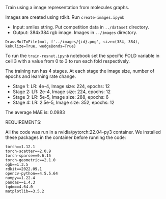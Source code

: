 Train using a image representation from molecules graphs.

Images are created using rdkit. Run `create-images.ipynb`

- Input: smiles string. Put competition data in `../dataset` directory.
- Output: 384x384 rgb image. Images in `../images` directory.

```mol = Chem.MolFromSmiles(smiles)
Draw.MolToFile(mol, f'../images/{id}.png', size=(384, 384), kekulize=True, wedgeBonds=True)
```

To run the `train-resnet.ipynb` notebook set the specific FOLD variable in cell 3 with a value from 0 to 3 to run each fold respectively.

The training run has 4 stages. At each stage the image size, number of epochs and learning rate change.
- Stage 1: LR: 4e-4, Image size: 224, epochs: 12
- Stage 2: LR: 2e-4, Image size: 224, epochs: 12
- Stage 3: LR: 5e-5, Image size: 288, epochs: 6
- Stage 4: LR: 2.5e-5, Image size: 352, epochs: 12

The average MAE is: 0.0983



REQUIREMENTS:

All the code was run in a nvidia/pytorch:22.04-py3 container. We installed these packages in the container before running the code:
```
torch==1.12.1
torch-scatter==2.0.9
torch-sparse==0.6.15
torch-geometric==2.1.0
ogb==1.3.5
rdkit==2022.09.1
opencv-python==4.5.5.64
numpy==1.22.4
pandas==1.4.3
tqdm==4.64.0
matplotlib==3.5.2
```
